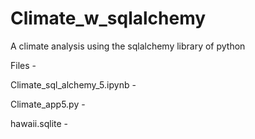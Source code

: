 # Climate_w_sqlalchemy
A climate analysis using the sqlalchemy library of python

Files - 

Climate_sql_alchemy_5.ipynb - 

Climate_app5.py - 

hawaii.sqlite - 
